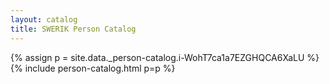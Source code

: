 ```yaml
---
layout: catalog
title: SWERIK Person Catalog
---
```

{% assign p = site.data._person-catalog.i-WohT7ca1a7EZGHQCA6XaLU %}
{% include person-catalog.html p=p %}

